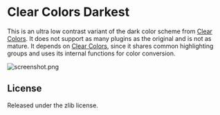 # Clear Colors Darkest

This is an ultra low contrast variant of the dark color scheme from
[Clear Colors](https://github.com/AlxHnr/clear_colors). It does not
support as many plugins as the original and is not as mature. It depends on
[Clear Colors](https://github.com/AlxHnr/clear_colors), since it shares
common highlighting groups and uses its internal functions for color
conversion.

![screenshot.png](https://raw.github.com/AlxHnr/clear_colors_darkest/master/screenshot.png)

## License

Released under the zlib license.
